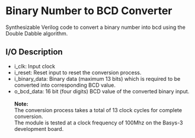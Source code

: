 # Binary Number to BCD Converter
Synthesizable Verilog code to convert a binary number into bcd using the Double Dabble algorithm.
## I/O Description
- i_clk: Input clock
- i_reset: Reset input to reset the conversion process.
- i_binary_data: Binary data (maximum 13 bits) which is required to be converted into corresponding BCD value.
- o_bcd_data: 16 bit (four digits) BCD value of the converted binary input. <br>
<br> **Note:** 
<br> The conversion process takes a total of 13 clock cycles for complete conversion.
<br> The module is tested at a clock frequency of 100Mhz on the Basys-3 development board.
